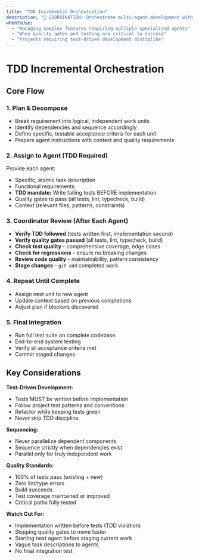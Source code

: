 ```yaml
---
title: "TDD Incremental Orchestration"
description: "🎯 COORDINATION: Orchestrate multi-agent development with TDD, quality gates, and staged integration"
whenToUse:
  - "Managing complex features requiring multiple specialized agents"
  - "When quality gates and testing are critical to success"
  - "Projects requiring test-driven development discipline"
---
```


# TDD Incremental Orchestration

## Core Flow

### 1. Plan & Decompose
- Break requirement into logical, independent work units
- Identify dependencies and sequence accordingly
- Define specific, testable acceptance criteria for each unit
- Prepare agent instructions with context and quality requirements

### 2. Assign to Agent (TDD Required)
Provide each agent:
- Specific, atomic task description
- Functional requirements
- **TDD mandate:** Write failing tests BEFORE implementation
- Quality gates to pass (all tests, lint, typecheck, build)
- Context (relevant files, patterns, constraints)

### 3. Coordinator Review (After Each Agent)
- **Verify TDD followed** (tests written first, implementation second)
- **Verify quality gates passed** (all tests, lint, typecheck, build)
- **Check test quality** - comprehensive coverage, edge cases
- **Check for regressions** - ensure no breaking changes
- **Review code quality** - maintainability, pattern consistency
- **Stage changes** - `git add` completed work

### 4. Repeat Until Complete
- Assign next unit to new agent
- Update context based on previous completions
- Adjust plan if blockers discovered

### 5. Final Integration
- Run full test suite on complete codebase
- End-to-end system testing
- Verify all acceptance criteria met
- Commit staged changes

## Key Considerations

**Test-Driven Development:**
- Tests MUST be written before implementation
- Follow project test patterns and conventions
- Refactor while keeping tests green
- Never skip TDD discipline

**Sequencing:**
- Never parallelize dependent components
- Sequence strictly when dependencies exist
- Parallel only for truly independent work

**Quality Standards:**
- 100% of tests pass (existing + new)
- Zero lint/type errors
- Build succeeds
- Test coverage maintained or improved
- Critical paths fully tested

**Watch Out For:**
- Implementation written before tests (TDD violation)
- Skipping quality gates to move faster
- Starting next agent before staging current work
- Vague task descriptions to agents
- No final integration test
